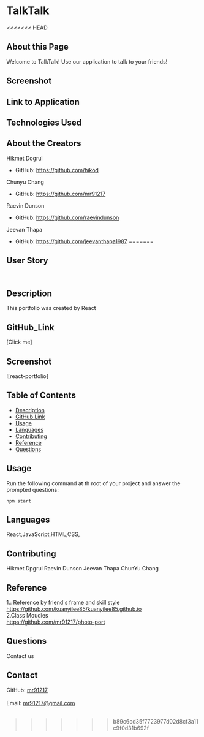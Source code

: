 # TalkTalk

<<<<<<< HEAD
## About this Page
Welcome to TalkTalk! Use our application to talk to your friends!

## Screenshot

## Link to Application

## Technologies Used

## About the Creators
Hikmet Dogrul   
- GitHub: https://github.com/hikod     
  
Chunyu Chang   
- GitHub: https://github.com/mr91217    
   
Raevin Dunson   
- GitHub: https://github.com/raevindunson      

Jeevan Thapa   
- GitHub: https://github.com/jeevanthapa1987
=======
## User Story
  
```


```

## Description
  This portfolio was created by React
## GitHub_Link
[Click me]
## Screenshot
![react-portfolio]
## Table of Contents
- [Description](#description)
- [GitHub Link](#GitHub_Link)
- [Usage](#usage)
- [Languages](#languages)
- [Contributing](#contributing)
- [Reference](#reference)
- [Questions](#questions)

## Usage
  Run the following command at th root of your project and answer the prompted questions:<br />

  `npm start`

  
## Languages
  React,JavaScript,HTML,CSS,
## Contributing
  Hikmet Dpgrul
  Raevin Dunson
  Jeevan Thapa
  ChunYu Chang
  
## Reference
  1.: Reference by friend's frame and skill style
  https://github.com/kuanyilee85/kuanyilee85.github.io <br />
  2.Class Moudles <br />
  https://github.com/mr91217/photo-port<br />
## Questions
 Contact us<br />

## Contact
GitHub: [mr91217](https://github.com/mr91217)<br />
<br />
Email: mr91217@gmail.com<br />
<br />
>>>>>>> b89c6cd35f7723977d02d8cf3a11c9f0d31b692f
